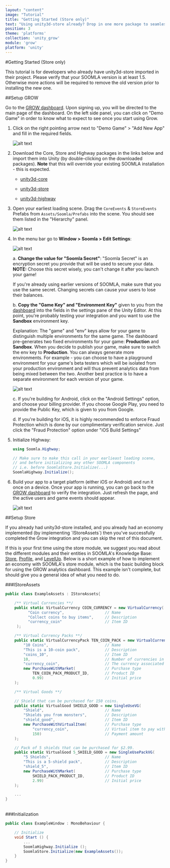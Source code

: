 ```yaml
---
layout: "content"
image: "Tutorial"
title: "Getting Started (Store only)"
text: "Using unity3d-store already? Drop in one more package to seamlessly connect your game to GROW open analytics."
position: 3
theme: 'platforms'
collection: 'unity_grow'
module: 'grow'
platform: 'unity'
---
```


#Getting Started (Store only)

<div class="info-box">This tutorial is for developers who already have unity3d-store imported in their project. Please verify that your SOOMLA version is at least 1.5. Otherwise more actions will be required to remove the old version prior to installing the new one.</div>

##Setup GROW

Go to the [GROW dashboard](http://dashboard.soom.la). Upon signing up, you will be directed to the main page of the dashboard. On the left side panel, you can click on "Demo Game" in order to know what to expect to see once you start using Grow.

1. Click on the right pointing arrow next to "Demo Game" > "Add New App" and fill in the required fields.

	![alt text](/img/tutorial_img/unity_grow/addNewApp.png "Add new app")

2. Download the Core, Store and Highway packages in the links below and import them into Unity (by double-clicking on the downloaded packages). **Note** that this will override your existing SOOMLA installation - this is expected.

	- [unity3d-core](http://library.soom.la/fetch/unity3d-core/latest)

	- [unity3d-store](http://library.soom.la/fetch/unity3d-store/latest)

	- [unity3d-highway](http://library.soom.la/fetch/unity3d-highway/latest)

3. Open your earliest loading scene.  Drag the `CoreEvents` & `StoreEvents` Prefabs from `Assets/Soomla/Prefabs` into the scene. You should see them listed in the "Hierarchy" panel.

	![alt text](/img/tutorial_img/unity_grow/prefabsStoreOnly.png "Prefabs")

4. In the menu bar go to **Window > Soomla > Edit Settings**:

	![alt text](/img/tutorial_img/unity_grow/soomlaSettings.png "SOOMLA Settings")

	a. **Change the value for "Soomla Secret"**: "Soomla Secret" is an encryption secret you provide that will be used to secure your data. **NOTE:** Choose this secret wisely, you can't change it after you launch your game!

	<div class="info-box">If you're already using earlier versions of SOOMLA, make sure that you use the same secret. Changing secrets can cause your users to lose their balances.</div>

	b. **Copy the "Game Key" and "Environment Key"** given to you from the [dashboard](http://dashboard.soom.la) into the fields in the settings pane of the Unity Editor. At this point, you're probably testing your integration and you want to use the **Sandbox** environment key.

	Explanation: The "game" and "env" keys allow for your game to distinguish multiple environments for the same game. The dashboard pre-generates two fixed environments for your game: **Production** and **Sandbox**. When you decide to publish your game, make sure to switch the env key to **Production**.  You can always generate more environments.  For example - you can choose to have a playground environment for your game's beta testers which will be isolated from your production environment and will thus prevent analytics data from being mixed between the two.  Another best practice is to have a separate environment for each version of your game.

	![alt text](/img/tutorial_img/unity_grow/dashboardKeys.png "Game key and Env key")

	c. If you're building for Android, click on the "Android Settings" option, and choose your billing provider. If you choose Google Play, you need to provide the Public Key, which is given to you from Google.

	d. If you're building for iOS, it is highly recommended to enforce Fraud Protection which is done by our complimentary verification service. Just click the "Fraud Protection" option under "iOS Build Settings"

5. Initialize Highway:

	``` cs
	using Soomla.Highway;

	// Make sure to make this call in your earlieast loading scene,
	// and before initializing any other SOOMLA components
	// i.e. before SoomlaStore.Initialize(...)
	SoomlaHighway.Initialize();
	```

6. Build your app to a target platform (either iOS or Android) and run it once on a device.  Once your app is running, you can go back to the [GROW dashboard](http://dashboard.soom.la) to verify the integration. Just refresh the page, and the active users and game events should appear.

	![alt text](/img/tutorial_img/unity_grow/verifyIntegration.png "Verify Integration")

##Setup Store

<div class="info-box">If you already had unity3d-store installed, and you already had an economy implemented (by implementing `IStoreAssets`) then you've successfully completed the Grow integration and you can skip the rest of this document.</div>

If this is your first time using the store module, we suggest you read about the different modules and their entities in SOOMLA's Knowledge Base: [Store](/unity/store/Store_Model), [Profile](/unity/profile/Profile_MainClasses), and [LevelUp](/unity/levelup/Levelup_Model).
Below is a short example of how to implement an economy with SOOMLA's store module, which is the basic building block for using the GROW analytics dashboard.  This example isn't complete, but should give you a general idea of what you need to do.

###IStoreAssets

``` cs
public class ExampleAssets : IStoreAssets{

	/** Virtual Currencies **/
	public static VirtualCurrency COIN_CURRENCY = new VirtualCurrency(
	      "Coin currency",                  // Name
	      "Collect coins to buy items",     // Description
	      "currency_coin"                   // Item ID
	 );

    /** Virtual Currency Packs **/
    public static VirtualCurrencyPack TEN_COIN_PACK = new VirtualCurrencyPack(
        "10 Coins",                         // Name
	    "This is a 10-coin pack",           // Description
	    "coins_10",                         // Item ID
        10,                                 // Number of currencies in the pack
        "currency_coin",                    // The currency associated with this pack
        new PurchaseWithMarket(             // Purchase type
            TEN_COIN_PACK_PRODUCT_ID,       // Product ID
            0.99)                           // Initial price
    );

    /** Virtual Goods **/

    // Shield that can be purchased for 150 coins.
    public static VirtualGood SHIELD_GOOD = new SingleUseVG(
        "Shield",                           // Name
	    "Shields you from monsters",        // Description
	    "shield_good",                      // Item ID
        new PurchaseWithVirtualItem(        // Purchase type
            "currency_coin",                // Virtual item to pay with
            150)                            // Payment amount
    );

    // Pack of 5 shields that can be purchased for $2.99.
    public static VirtualGood 5_SHIELD_GOOD = new SingleUsePackVG(
        "5 Shields",                        // Name
	    "This is a 5-shield pack",          // Description
	    "shield_5",                         // Item ID
        new PurchaseWithMarket(             // Purchase type
            SHIELD_PACK_PRODUCT_ID,         // Product ID
            2.99)                           // Initial price
    );

    ...
}
```

<br>
###Initialization

``` cs
public class ExampleWindow : MonoBehaviour {

	// Initialize
	void Start () {
		...
		SoomlaHighway.Initialize ();
		SoomlaStore.Initialize(new ExampleAssets());
	}
}
```
